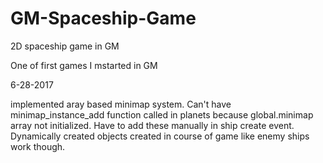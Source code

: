 # GM-Spaceship-Game
2D spaceship game in GM

One of first games I mstarted in GM

6-28-2017

implemented aray based minimap system. Can't have minimap_instance_add function called in planets because global.minimap array not initialized. Have to add these manually in ship create event. Dynamically created objects created in course of game like enemy ships work though.